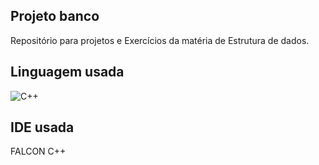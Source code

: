 ## Projeto banco

Repositório para projetos e Exercícios da matéria de Estrutura de dados.

 ## Linguagem usada

![C++](https://img.shields.io/badge/c++-%2300599C.svg?style=for-the-badge&logo=c%2B%2B&logoColor=white)

 ## IDE usada 

 FALCON C++

